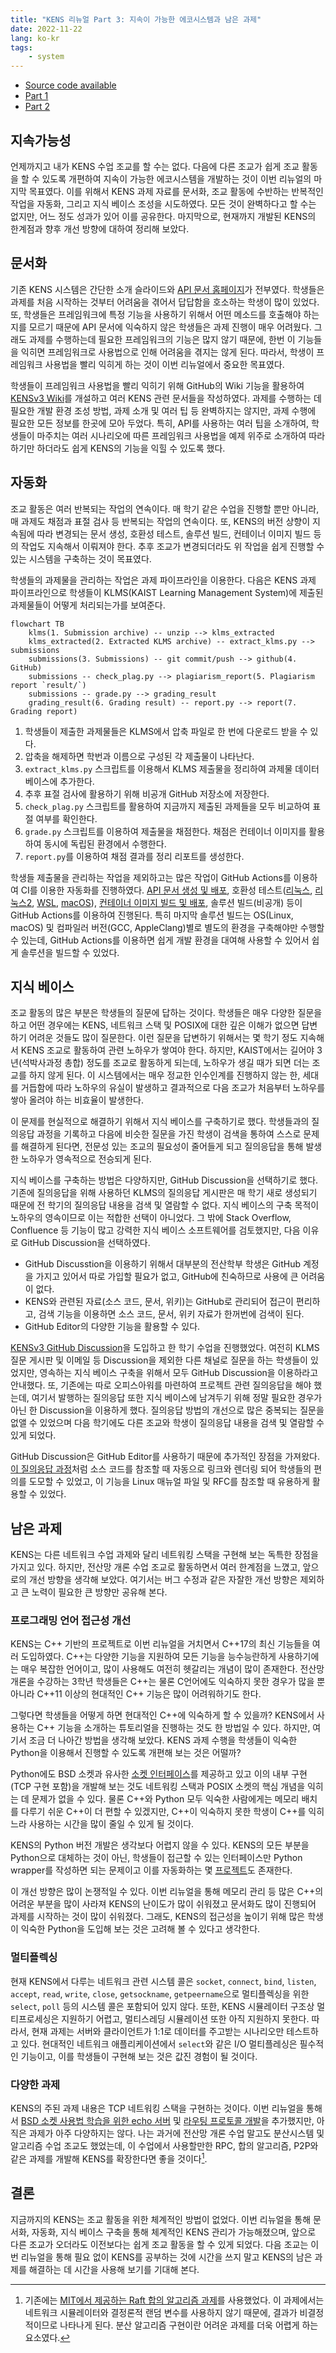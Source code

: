```yaml
---
title: "KENS 리뉴얼 Part 3: 지속이 가능한 에코시스템과 남은 과제"
date: 2022-11-22
lang: ko-kr
tags:
    - system
---
```


* [Source code available](https://github.com/ANLAB-KAIST/KENSv3)
* [Part 1](https://www.pusnow.com/note/kens-renewal-part1/)
* [Part 2](https://www.pusnow.com/note/kens-renewal-part2/)

## 지속가능성

언제까지고 내가 KENS 수업 조교를 할 수는 없다.
다음에 다른 조교가 쉽게 조교 활동을 할 수 있도록 개편하여 지속이 가능한 에코시스템을 개발하는 것이 이번 리뉴얼의 마지막 목표였다.
이를 위해서 KENS 과제 자료를 문서화, 조교 활동에 수반하는 반복적인 작업을 자동화, 그리고 지식 베이스 조성을 시도하였다.
모든 것이 완벽하다고 할 수는 없지만, 어느 정도 성과가 있어 이를 공유한다.
마지막으로, 현재까지 개발된 KENS의 한계점과 향후 개선 방향에 대하여 정리해 보았다.

## 문서화

기존 KENS 시스템은 간단한 소개 슬라이드와 [API 문서 홈페이지](http://anlab-kaist.github.io/KENSv3/doc/)가 전부였다.
학생들은 과제를 처음 시작하는 것부터 어려움을 겪어서 답답함을 호소하는 학생이 많이 있었다.
또, 학생들은 프레임워크에 특정 기능을 사용하기 위해서 어떤 메소드를 호출해야 하는지를 모르기 때문에 API 문서에 익숙하지 않은 학생들은 과제 진행이 매우 어려웠다.
그래도 과제를 수행하는데 필요한 프레임워크의 기능은 많지 않기 때문에, 한번 이 기능들을 익히면 프레임워크로 사용법으로 인해 어려움을 겪지는 않게 된다.
따라서, 학생이 프레임워크 사용법을 빨리 익히게 하는 것이 이번 리뉴얼에서 중요한 목표였다.

학생들이 프레임워크 사용법을 빨리 익히기 위해 GitHub의 Wiki 기능을 활용하여 [KENSv3 Wiki](https://github.com/ANLAB-KAIST/KENSv3/wiki)를 개설하고 여러 KENS 관련 문서들을 작성하였다.
과제를 수행하는 데 필요한 개발 환경 조성 방법, 과제 소개 및 여러 팁 등 완벽하지는 않지만, 과제 수행에 필요한 모든 정보를 한곳에 모아 두었다.
특히, API를 사용하는 여러 팁을 소개하여, 학생들이 마주치는 여러 시나리오에 따른 프레임워크 사용법을 예제 위주로 소개하여 따라 하기만 하더라도 쉽게 KENS의 기능을 익힐 수 있도록 했다.

## 자동화

조교 활동은 여러 반복되는 작업의 연속이다.
매 학기 같은 수업을 진행할 뿐만 아니라, 매 과제도 채점과 표절 검사 등 반복되는 작업의 연속이다.
또, KENS의 버전 상향이 지속됨에 따라 변경되는 문서 생성, 호환성 테스트, 솔루션 빌드, 컨테이너 이미지 빌드 등의 작업도 지속해서 이뤄져야 한다.
추후 조교가 변경되더라도 위 작업을 쉽게 진행할 수 있는 시스템을 구축하는 것이 목표였다.

학생들의 과제물을 관리하는 작업은 과제 파이프라인을 이용한다.
다음은 KENS 과제 파이프라인으로 학생들이 KLMS(KAIST Learning Management System)에 제출된 과제물들이 어떻게 처리되는가를 보여준다.

```mermaid
flowchart TB
    klms(1. Submission archive) -- unzip --> klms_extracted
    klms_extracted(2. Extracted KLMS archive) -- extract_klms.py --> submissions
    submissions(3. Submissions) -- git commit/push --> github(4. GitHub)
    submissions -- check_plag.py --> plagiarism_report(5. Plagiarism report `result/`)
    submissions -- grade.py --> grading_result
    grading_result(6. Grading result) -- report.py --> report(7. Grading report)
```

1. 학생들이 제출한 과제물들은 KLMS에서 압축 파일로 한 번에 다운로드 받을 수 있다.
2. 압축을 해제하면 학번과 이름으로 구성된 각 제출물이 나타난다.
3. `extract_klms.py` 스크립트를 이용해서 KLMS 제출물을 정리하여 과제물 데이터베이스에 추가한다.
4. 추후 표절 검사에 활용하기 위해 비공개 GitHub 저장소에 저장한다.
5. `check_plag.py` 스크립트를 활용하여 지금까지 제출된 과제들을 모두 비교하여 표절 여부를 확인한다.
6. `grade.py` 스크립트를 이용하여 제출물을 채점한다. 채점은 컨테이너 이미지를 활용하여 동시에 독립된 환경에서 수행한다.
7. `report.py`를 이용하여 채점 결과를 정리 리포트를 생성한다.

학생들 제출물을 관리하는 작업을 제외하고는 많은 작업이 GitHub Actions를 이용하여 CI를 이용한 자동화를 진행하였다.
[API 문서 생성 및 배포](https://github.com/ANLAB-KAIST/KENSv3/actions/workflows/doxygen.yml), 호환성 테스트([리눅스](https://github.com/ANLAB-KAIST/KENSv3/actions/workflows/test-linux.yml), [리눅스2](https://github.com/ANLAB-KAIST/KENSv3/actions/workflows/test-linux-extra.yml), [WSL](https://github.com/ANLAB-KAIST/KENSv3/actions/workflows/test-wsl.yml), [macOS](https://github.com/ANLAB-KAIST/KENSv3/actions/workflows/test-macos.yml)), [컨테이너 이미지 빌드 및 배포](https://github.com/ANLAB-KAIST/KENSv3/actions/workflows/docker-publish.yml), 솔루션 빌드(비공개) 등이 GitHub Actions를 이용하여 진행된다.
특히 마지막 솔루션 빌드는 OS(Linux, macOS) 및 컴파일러 버전(GCC, AppleClang)별로 별도의 환경을 구축해야만 수행할 수 있는데, GitHub Actions를 이용하면 쉽게 개발 환경을 대여해 사용할 수 있어서 쉽게 솔루션을 빌드할 수 있었다.

## 지식 베이스

조교 활동의 많은 부분은 학생들의 질문에 답하는 것이다.
학생들은 매우 다양한 질문을 하고 어떤 경우에는 KENS, 네트워크 스택 및 POSIX에 대한 깊은 이해가 없으면 답변하기 어려운 것들도 많이 질문한다.
이런 질문을 답변하기 위해서는 몇 학기 정도 지속해서 KENS 조교로 활동하여 관련 노하우가 쌓여야 한다.
하지만, KAIST에서는 길어야 3년(석박사과정 총합) 정도를 조교로 활동하게 되는데, 노하우가 생길 때가 되면 더는 조교를 하지 않게 된다.
이 시스템에서는 매우 정교한 인수인계를 진행하지 않는 한, 세대를 거듭함에 따라 노하우의 유실이 발생하고 결과적으로 다음 조교가 처음부터 노하우를 쌓아 올려야 하는 비효율이 발생한다.

이 문제를 현실적으로 해결하기 위해서 지식 베이스를 구축하기로 했다.
학생들과의 질의응답 과정을 기록하고 다음에 비슷한 질문을 가진 학생이 검색을 통하여 스스로 문제를 해결하게 된다면, 전문성 있는 조교의 필요성이 줄어들게 되고 질의응답을 통해 발생한 노하우가 영속적으로 전승되게 된다.

지식 베이스를 구축하는 방법은 다양하지만, GitHub Discussion을 선택하기로 했다.
기존에 질의응답을 위해 사용하던 KLMS의 질의응답 게시판은 매 학기 새로 생성되기 때문에 전 학기의 질의응답 내용을 검색 및 열람할 수 없다.
지식 베이스의 구축 목적이 노하우의 영속이므로 이는 적합한 선택이 아니었다.
그 밖에 Stack Overflow, Confluence 등 기능이 많고 강력한 지식 베이스 소프트웨어를 검토했지만, 다음 이유로 GitHub Discussion을 선택하였다.

* GitHub Discusstion을 이용하기 위해서 대부분의 전산학부 학생은 GitHub 계정을 가지고 있어서 따로 가입할 필요가 없고, GitHub에 친숙하므로 사용에 큰 어려움이 없다.
* KENS와 관련된 자료(소스 코드, 문서, 위키)는 GitHub로 관리되어 접근이 편리하고, 검색 기능을 이용하면 소스 코드, 문서, 위키 자료가 한꺼번에 검색이 된다.
* GitHub Editor의 다양한 기능을 활용할 수 있다.

[KENSv3 GitHub Discussion](https://github.com/ANLAB-KAIST/KENSv3/discussions)을 도입하고 한 학기 수업을 진행했었다.
여전히 KLMS 질문 게시판 및 이메일 등 Discussion을 제외한 다른 채널로 질문을 하는 학생들이 있었지만, 영속하는 지식 베이스 구축을 위해서 모두 GitHub Discussion을 이용하라고 안내했다.
또, 기존에는 따로 오피스아워를 마련하여 프로젝트 관련 질의응답을 해야 했는데, 여기서 발행하는 질의응답 또한 지식 베이스에 남겨두기 위해 정말 필요한 경우가 아닌 한 Discussion을 이용하게 했다.
질의응답 방법의 개선으로 많은 중복되는 질문을 없앨 수 있었으며 다음 학기에도 다른 조교와 학생이 질의응답 내용을 검색 및 열람할 수 있게 되었다.

GitHub Discussion은 GitHub Editor를 사용하기 때문에 추가적인 장점을 가져왔다.
[이 질의응답 과정](https://github.com/ANLAB-KAIST/KENSv3/discussions/58)처럼 소스 코드를 참조할 때 자동으로 링크와 렌더링 되어 학생들의 편의를 도모할 수 있었고, 이 기능을 Linux 매뉴얼 파일 및 RFC를 참조할 때 유용하게 활용할 수 있었다.

## 남은 과제

KENS는 다른 네트워크 수업 과제와 달리 네트워킹 스택을 구현해 보는 독특한 장점을 가지고 있다.
하지만, 전산망 개론 수업 조교로 활동하면서 여러 한계점을 느꼈고, 앞으로의 개선 방향을 생각해 보았다.
여기서는 버그 수정과 같은 자잘한 개선 방향은 제외하고 큰 노력이 필요한 큰 방향만 공유해 본다.

### 프로그래밍 언어 접근성 개선

KENS는 C++ 기반의 프로젝트로 이번 리뉴얼을 거치면서 C++17의 최신 기능들을 여러 도입하였다.
C++는 다양한 기능을 지원하여 모든 기능을 능수능란하게 사용하기에는 매우 복잡한 언어이고, 많이 사용해도 여전히 헷갈리는 개념이 많이 존재한다.
전산망 개론을 수강하는 3학년 학생들은 C++는 물론 C언어에도 익숙하지 못한 경우가 많을 뿐 아니라 C++11 이상의 현대적인 C++ 기능은 많이 어려워하기도 한다.

그렇다면 학생들을 어떻게 하면 현대적인 C++에 익숙하게 할 수 있을까?
KENS에서 사용하는 C++ 기능을 소개하는 튜토리얼을 진행하는 것도 한 방법일 수 있다.
하지만, 여기서 조금 더 나아간 방법을 생각해 보았다.
KENS 과제 수행을 학생들이 익숙한 Python을 이용해서 진행할 수 있도록 개편해 보는 것은 어떨까?

Python에도 BSD 소켓과 유사한 [소켓 인터페이스](https://docs.python.org/3/library/socket.html)를 제공하고 있고 이의 내부 구현(TCP 구현 포함)을 개발해 보는 것도 네트워킹 스택과 POSIX 소켓의 핵심 개념을 익히는 데 문제가 없을 수 있다.
물론 C++와 Python 모두 익숙한 사람에게는 메모리 배치를 다루기 쉬운 C++이 더 편할 수 있겠지만, C++이 익숙하지 못한 학생이 C++를 익히느라 사용하는 시간을 많이 줄일 수 있게 될 것이다.

KENS의 Python 버전 개발은 생각보다 어렵지 않을 수 있다.
KENS의 모든 부분을 Python으로 대체하는 것이 아닌, 학생들이 접근할 수 있는 인터페이스만 Python wrapper를 작성하면 되는 문제이고 이를 자동화하는 몇 [프로젝트](https://github.com/pybind/pybind11)도 존재한다.

이 개선 방향은 많이 논쟁적일 수 있다.
이번 리뉴얼을 통해 메모리 관리 등 많은 C++의 어려운 부분을 많이 사라져 KENS의 난이도가 많이 쉬워졌고 문서화도 많이 진행되어 과제를 시작하는 것이 많이 쉬워졌다.
그래도, KENS의 접근성을 높이기 위해 많은 학생이 익숙한 Python을 도입해 보는 것은 고려해 볼 수 있다고 생각한다.

### 멀티플렉싱

현재 KENS에서 다루는 네트워크 관련 시스템 콜은 `socket`, `connect`, `bind`, `listen`, `accept`, `read`, `write`, `close`, `getsockname`, `getpeername`으로 멀티플렉싱을 위한 `select`, `poll` 등의 시스템 콜은 포함되어 있지 않다.
또한, KENS 시뮬레이터 구조상 멀티프로세싱은 지원하기 어렵고, 멀티스레딩 시뮬레이션 또한 아직 지원하지 못한다.
따라서, 현재 과제는 서버와 클라이언트가 1:1로 데이터를 주고받는 시나리오만 테스트하고 있다.
현대적인 네트워크 애플리케이션에서 `select`와 같은 I/O 멀티플레싱은 필수적인 기능이고, 이를 학생들이 구현해 보는 것은 값진 경험이 될 것이다.

### 다양한 과제

KENS의 주된 과제 내용은 TCP 네트워킹 스택을 구현하는 것이다.
이번 리뉴얼을 통해서 [BSD 소켓 사용법 학습을 위한 echo 서버](https://github.com/ANLAB-KAIST/KENSv3/tree/master/app/echo) 및 [라우팅 프로토콜 개발](https://github.com/ANLAB-KAIST/KENSv3/tree/master/app/routing)을 추가했지만, 아직은 과제가 아주 다양하지는 않다.
나는 과거에 전산망 개론 수업 말고도 분산시스템 및 알고리즘 수업 조교도 했었는데, 이 수업에서 사용할만한 RPC, 합의 알고리즘, P2P와 같은 과제를 개발해 KENS를 확장한다면 좋을 것이다[^1].

## 결론

지금까지의 KENS는 조교 활동을 위한 체계적인 방법이 없었다.
이번 리뉴얼을 통해 문서화, 자동화, 지식 베이스 구축을 통해 체계적인 KENS 관리가 가능해졌으며, 앞으로 다른 조교가 오더라도 이전보다는 쉽게 조교 활동을 할 수 있게 되었다.
다음 조교는 이번 리뉴얼을 통해 필요 없이 KENS를 공부하는 것에 시간을 쓰지 말고  KENS의 남은 과제를 해결하는 데 시간을 사용해 보기를 기대해 본다.

[^1]: 기존에는 [MIT에서 제공하는 Raft 합의 알고리즘 과제](http://nil.csail.mit.edu/6.824/2017/labs/lab-raft.html)를 사용했었다. 이 과제에서는 네트워크 시뮬레이터와 결정론적 랜덤 변수를 사용하지 않기 때문에, 결과가 비결정적이므로 나타나게 된다. 분산 알고리즘 구현이란 어려운 과제를 더욱 어렵게 하는 요소였다.
